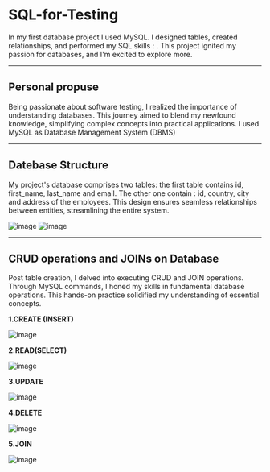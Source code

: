 # SQL-for-Testing


In my first database project I used MySQL. I designed tables, created relationships, and performed my SQL skills : . This project ignited my passion for databases, and I'm excited to explore more.

______________________________________________________________________________________________________________________________________________________________________


## Personal propuse

Being passionate about software testing, I realized the importance of understanding databases. This journey aimed to blend my newfound knowledge, simplifying complex concepts into practical applications. I used MySQL as Database Management System (DBMS)
______________________________________________________________________________________________________________________________________________________________________

## Datebase Structure 

My project's database comprises two tables: the first table contains id, first_name, last_name and email. The other one contain : id, country, city and address of the employees. This design ensures seamless relationships between entities, streamlining the entire system.

![image](https://github.com/dicacristian/SQL-for-Testing/assets/85904271/cbeac424-fef1-402d-885e-fbac31dee868)       ![image](https://github.com/dicacristian/SQL-for-Testing/assets/85904271/f399ac1a-0d0b-438d-b0e7-5a1a647a1f43)

______________________________________________________________________________________________________________________________________________________________________

## CRUD operations and JOINs on Database

Post table creation, I delved into executing CRUD and JOIN operations. Through  MySQL commands, I honed my skills in fundamental database operations. This hands-on practice solidified my understanding of essential concepts.

**1.CREATE (INSERT)** 

![image](https://github.com/dicacristian/SQL-for-Testing/assets/85904271/6e9c7b2b-75d1-490c-88fe-322389cb0b16)

**2.READ(SELECT)**

![image](https://github.com/dicacristian/SQL-for-Testing/assets/85904271/f479e1e0-2beb-416d-9abc-948881f9abfc)

**3.UPDATE**

![image](https://github.com/dicacristian/SQL-for-Testing/assets/85904271/96b39578-5d30-4519-bbeb-b0ef9ee24e30)

**4.DELETE**

![image](https://github.com/dicacristian/SQL-for-Testing/assets/85904271/c274ad38-fc5c-44b1-9a87-4eb9dec4a054)

**5.JOIN**

![image](https://github.com/dicacristian/SQL-for-Testing/assets/85904271/f237d8c1-7e70-40db-861d-8fe9b9fcabc4)


